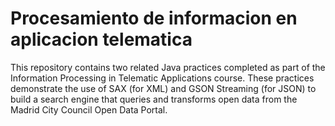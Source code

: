 # Procesamiento de informacion en aplicacion telematica

This repository contains two related Java practices completed as part of the Information Processing in Telematic Applications course. These practices demonstrate the use of SAX (for XML) and GSON Streaming (for JSON) to build a search engine that queries and transforms open data from the Madrid City Council Open Data Portal.
